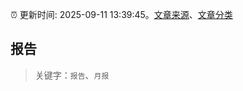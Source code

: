 :alarm_clock: 更新时间: 2025-09-11 13:39:45。[文章来源](/README.md)、[文章分类](/TAGS.md)

## 报告


> 关键字：`报告`、`月报`



